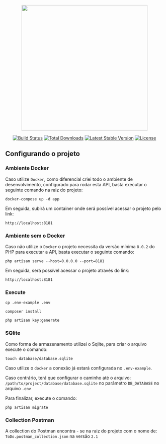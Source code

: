 <p align="center"><a href="https://laravel.com" target="_blank"><img src="https://raw.githubusercontent.com/laravel/art/master/logo-lockup/5%20SVG/2%20CMYK/1%20Full%20Color/laravel-logolockup-cmyk-red.svg" width="400"></a></p>

<p align="center">
<a href="https://travis-ci.org/laravel/framework"><img src="https://travis-ci.org/laravel/framework.svg" alt="Build Status"></a>
<a href="https://packagist.org/packages/laravel/framework"><img src="https://img.shields.io/packagist/dt/laravel/framework" alt="Total Downloads"></a>
<a href="https://packagist.org/packages/laravel/framework"><img src="https://img.shields.io/packagist/v/laravel/framework" alt="Latest Stable Version"></a>
<a href="https://packagist.org/packages/laravel/framework"><img src="https://img.shields.io/packagist/l/laravel/framework" alt="License"></a>
</p>

## Configurando o projeto

### Ambiente Docker

Caso utilize `Docker`, como diferencial criei todo o ambiente de desenvolvimento, configurado para rodar esta API, basta
executar o seguinte comando na raiz do projeto:

``docker-compose up -d app``

Em seguida, subirá um container onde será possível acessar o projeto pelo link:

``http://localhost:8181``

### Ambiente sem o Docker

Caso não utilize o ``Docker`` o projeto necessita da versão mínima `8.0.2` do PHP para executar a API, basta executar o
seguinte comando:

``php artisan serve --host=0.0.0.0 --port=8181``

Em seguida, será possível acessar o projeto através do link:

``http://localhost:8181``

### Execute

``cp .env-example .env``

```composer install```

``php artisan key:generate``

### SQlite

Como forma de armazenamento utilizei o Sqlite, para criar o arquivo execute o comando: 

`touch database/database.sqlite`

Caso utilize o `docker` a conexão já estará configurada no `.env-example`.

Caso contrário, terá que configurar o caminho até o  arquivo: `/path/to/project/database/database.sqlite` no parâmetro `DB_DATABASE` no arquivo `.env`

Para finalizar, execute o comando:

 ``php artisan migrate``

### Collection Postman

A collection do Postman encontra - se na raiz do projeto com o nome de: `ToDo.postman_collection.json` na versão 
`2.1`
